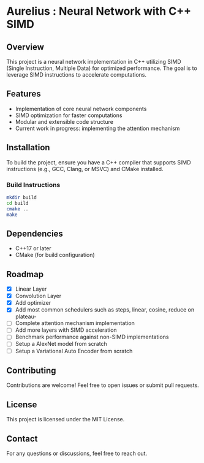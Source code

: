 # Aurelius : Neural Network with C++ SIMD

## Overview
This project is a neural network implementation in C++ utilizing SIMD (Single Instruction, Multiple Data) for optimized performance. The goal is to leverage SIMD instructions to accelerate computations.

## Features
- Implementation of core neural network components
- SIMD optimization for faster computations
- Modular and extensible code structure
- Current work in progress: implementing the attention mechanism

## Installation
To build the project, ensure you have a C++ compiler that supports SIMD instructions (e.g., GCC, Clang, or MSVC) and CMake installed.

### Build Instructions
```sh
mkdir build
cd build
cmake ..
make
```

## Dependencies
- C++17 or later
- CMake (for build configuration)

## Roadmap
- [x] Linear Layer
- [x] Convolution Layer
- [x] Add optimizer
- [x] Add most common schedulers such as steps, linear, cosine, reduce on plateau-
- [ ] Complete attention mechanism implementation
- [ ] Add more layers with SIMD acceleration
- [ ] Benchmark performance against non-SIMD implementations
- [ ] Setup a AlexNet model from scratch
- [ ] Setup a Variational Auto Encoder from scratch

## Contributing
Contributions are welcome! Feel free to open issues or submit pull requests.

## License
This project is licensed under the MIT License.

## Contact
For any questions or discussions, feel free to reach out.


